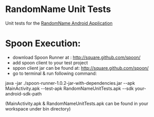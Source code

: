 RandomName Unit Tests
===================

Unit tests for the [RandomName Android Application](http://github.com/otternq/RandomName)

Spoon Execution:
====

* download Spoon Runner at : http://square.github.com/spoon/
* add spoon client to your test project 
* sppon client jar can be found at: http://square.github.com/spoon/
* go to terminal & run following command: 

java -jar ./spoon-runner-1.0.2-jar-with-dependencies.jar --apk MainActivity.apk --test-apk RandomNameUnitTests.apk --sdk your-android-sdk-path

(MainActivity.apk & RandomNameUnitTests.apk can be found in your workspace under bin directory) 
